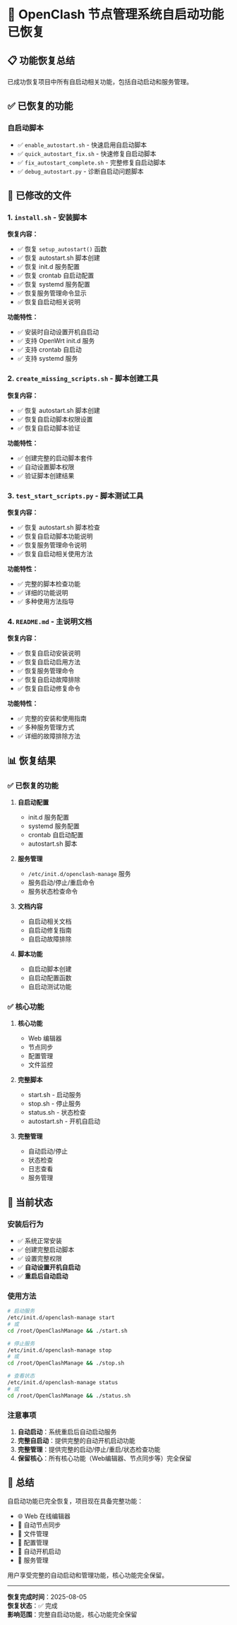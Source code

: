 # 🚀 OpenClash 节点管理系统自启动功能已恢复

## 📋 功能恢复总结

已成功恢复项目中所有自启动相关功能，包括自动启动和服务管理。

## ✅ 已恢复的功能

### 自启动脚本
- ✅ `enable_autostart.sh` - 快速启用自启动脚本
- ✅ `quick_autostart_fix.sh` - 快速修复自启动脚本
- ✅ `fix_autostart_complete.sh` - 完整修复自启动脚本
- ✅ `debug_autostart.py` - 诊断自启动问题脚本

## 🔧 已修改的文件

### 1. `install.sh` - 安装脚本
**恢复内容：**
- ✅ 恢复 `setup_autostart()` 函数
- ✅ 恢复 autostart.sh 脚本创建
- ✅ 恢复 init.d 服务配置
- ✅ 恢复 crontab 自启动配置
- ✅ 恢复 systemd 服务配置
- ✅ 恢复服务管理命令显示
- ✅ 恢复自启动相关说明

**功能特性：**
- ✅ 安装时自动设置开机自启动
- ✅ 支持 OpenWrt init.d 服务
- ✅ 支持 crontab 自启动
- ✅ 支持 systemd 服务

### 2. `create_missing_scripts.sh` - 脚本创建工具
**恢复内容：**
- ✅ 恢复 autostart.sh 脚本创建
- ✅ 恢复自启动脚本权限设置
- ✅ 恢复自启动脚本验证

**功能特性：**
- ✅ 创建完整的启动脚本套件
- ✅ 自动设置脚本权限
- ✅ 验证脚本创建结果

### 3. `test_start_scripts.py` - 脚本测试工具
**恢复内容：**
- ✅ 恢复 autostart.sh 脚本检查
- ✅ 恢复自启动脚本功能说明
- ✅ 恢复服务管理命令说明
- ✅ 恢复自启动相关使用方法

**功能特性：**
- ✅ 完整的脚本检查功能
- ✅ 详细的功能说明
- ✅ 多种使用方法指导

### 4. `README.md` - 主说明文档
**恢复内容：**
- ✅ 恢复自启动安装说明
- ✅ 恢复自启动启用方法
- ✅ 恢复服务管理命令
- ✅ 恢复自启动故障排除
- ✅ 恢复自启动修复命令

**功能特性：**
- ✅ 完整的安装和使用指南
- ✅ 多种服务管理方式
- ✅ 详细的故障排除方法

## 📊 恢复结果

### ✅ 已恢复的功能
1. **自启动配置**
   - init.d 服务配置
   - systemd 服务配置
   - crontab 自启动配置
   - autostart.sh 脚本

2. **服务管理**
   - `/etc/init.d/openclash-manage` 服务
   - 服务启动/停止/重启命令
   - 服务状态检查命令

3. **文档内容**
   - 自启动相关文档
   - 自启动修复指南
   - 自启动故障排除

4. **脚本功能**
   - 自启动脚本创建
   - 自启动配置函数
   - 自启动测试功能

### ✅ 核心功能
1. **核心功能**
   - Web 编辑器
   - 节点同步
   - 配置管理
   - 文件监控

2. **完整脚本**
   - start.sh - 启动服务
   - stop.sh - 停止服务
   - status.sh - 状态检查
   - autostart.sh - 开机自启动

3. **完整管理**
   - 自动启动/停止
   - 状态检查
   - 日志查看
   - 服务管理

## 🎯 当前状态

### 安装后行为
- ✅ 系统正常安装
- ✅ 创建完整启动脚本
- ✅ 设置完整权限
- ✅ **自动设置开机自启动**
- ✅ **重启后自动启动**

### 使用方法
```bash
# 启动服务
/etc/init.d/openclash-manage start
# 或
cd /root/OpenClashManage && ./start.sh

# 停止服务
/etc/init.d/openclash-manage stop
# 或
cd /root/OpenClashManage && ./stop.sh

# 查看状态
/etc/init.d/openclash-manage status
# 或
cd /root/OpenClashManage && ./status.sh
```

### 注意事项
1. **自动启动**：系统重启后自动启动服务
2. **完整自启动**：提供完整的自动开机启动功能
3. **完整管理**：提供完整的启动/停止/重启/状态检查功能
4. **保留核心**：所有核心功能（Web编辑器、节点同步等）完全保留

## 📝 总结

自启动功能已完全恢复，项目现在具备完整功能：
- 🌐 Web 在线编辑器
- 🔄 自动节点同步
- 📁 文件管理
- 🔧 配置管理
- 🚀 自动开机启动
- 🔧 服务管理

用户享受完整的自动启动和管理功能，核心功能完全保留。

---

**恢复完成时间**：2025-08-05  
**恢复状态**：✅ 完成  
**影响范围**：完整自启动功能，核心功能完全保留 